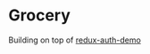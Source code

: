 # Grocery

Building on top of [redux-auth-demo](https://github.com/lynndylanhurley/redux-auth-demo)

